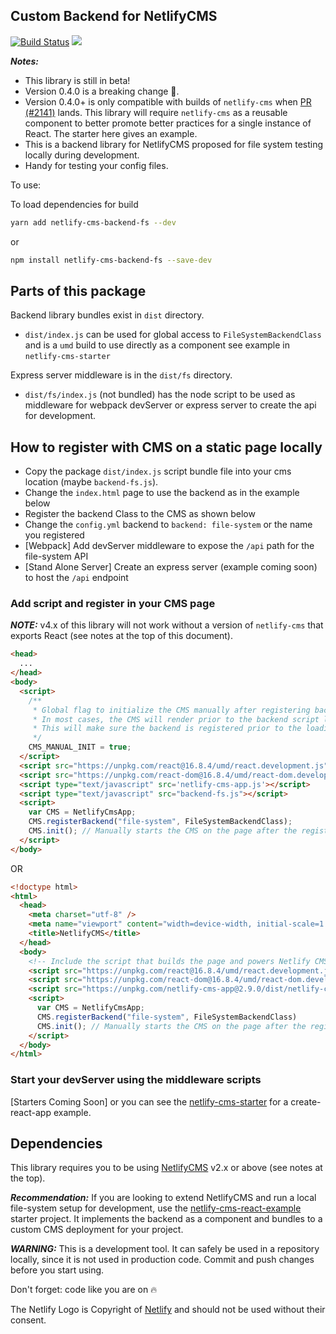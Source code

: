 ## Custom Backend for NetlifyCMS

[![Build Status](https://img.shields.io/travis/ADARTA/netlify-cms-components/master.svg?style=flat-square)](https://travis-ci.org/ADARTA/netlify-cms-components)
[![](https://img.shields.io/npm/v/netlify-cms-backend-fs.svg?style=flat-square)](https://www.npmjs.com/package/netlify-cms-backend-fs)

***Notes:*** 

- This library is still in beta!
- Version 0.4.0 is a breaking change 🐉.
- Version 0.4.0+ is only compatible with builds of `netlify-cms` when [PR (#2141)][5] lands.
This library will require `netlify-cms` as a reusable component to better promote
better practices for a single instance of React. The starter here gives an example.
- This is a backend library for NetlifyCMS proposed for file system testing locally during development.
- Handy for testing your config files.

To use:

To load dependencies for build

```bash
yarn add netlify-cms-backend-fs --dev
```

or

```bash
npm install netlify-cms-backend-fs --save-dev
```
## Parts of this package

Backend library bundles exist in `dist` directory.

- `dist/index.js` can be used for global access to `FileSystemBackendClass` and is a `umd` build to use directly as a component see example in `netlify-cms-starter`

Express server middleware is in the `dist/fs` directory.

- `dist/fs/index.js` (not bundled) has the node script to be used as middleware for webpack devServer or express server to create the api for development.

## How to register with CMS on a static page locally

  - Copy the package `dist/index.js` script bundle file into your cms location (maybe `backend-fs.js`).
  - Change the `index.html` page to use the backend as in the example below
  - Register the backend Class to the CMS as shown below
  - Change the `config.yml` backend to `backend: file-system` or the name you registered
  - [Webpack] Add devServer middleware to expose the `/api` path for the file-system API
  - [Stand Alone Server] Create an express server (example coming soon) to host the `/api` endpoint

### Add script and register in your CMS page

**_NOTE:_** v4.x of this library will not work without a version of `netlify-cms` that exports React (see notes at the top of this document).

```html
<head>
  ...
</head>
<body>
  <script>
    /**
     * Global flag to initialize the CMS manually after registering backend and widgets.
     * In most cases, the CMS will render prior to the backend script load which could cause errors.
     * This will make sure the backend is registered prior to the loading of the CMS.
     */
    CMS_MANUAL_INIT = true; 
  </script>
  <script src="https://unpkg.com/react@16.8.4/umd/react.development.js"></script>
  <script src="https://unpkg.com/react-dom@16.8.4/umd/react-dom.development.js"></script>
  <script type="text/javascript" src='netlify-cms-app.js'></script>
  <script type="text/javascript" src="backend-fs.js"></script>
  <script>
    var CMS = NetlifyCmsApp;
    CMS.registerBackend("file-system", FileSystemBackendClass);
    CMS.init(); // Manually starts the CMS on the page after the registration of the backend
  </script>
</body>
```

OR

```html
<!doctype html>
<html>
  <head>
    <meta charset="utf-8" />
    <meta name="viewport" content="width=device-width, initial-scale=1.0" />
    <title>NetlifyCMS</title>
  </head>
  <body>
    <!-- Include the script that builds the page and powers Netlify CMS -->
    <script src="https://unpkg.com/react@16.8.4/umd/react.development.js"></script>
    <script src="https://unpkg.com/react-dom@16.8.4/umd/react-dom.development.js"></script>
    <script src="https://unpkg.com/netlify-cms-app@2.9.0/dist/netlify-cms-app.js"></script>
    <script>
      var CMS = NetlifyCmsApp;
      CMS.registerBackend("file-system", FileSystemBackendClass)
      CMS.init(); // Manually starts the CMS on the page after the registration of the backend
    </script>
  </body>
</html>
```

### Start your devServer using the middleware scripts

[Starters Coming Soon] or you can see the [netlify-cms-starter][1] for a create-react-app example.

## Dependencies

This library requires you to be using [NetlifyCMS][3] v2.x or above (see notes at the top).

***Recommendation:*** If you are looking to extend NetlifyCMS and run a local file-system setup for development, use the [netlify-cms-react-example][4] starter project. It implements the backend as a component and bundles to a custom CMS deployment for your project.

***WARNING:*** This is a development tool. It can safely be used in a repository locally, since it is not used in production code. Commit and push changes before you start using.

Don't forget: code like you are on 🔥

The Netlify Logo is Copyright of [Netlify][2] and should not be used without their consent.

[1]: https://github.com/ADARTA/netlify-cms-components/tree/master/packages/netlify-cms-starter
[2]: https://www.netlify.com/
[3]: https://www.netlifycms.org/
[4]: https://github.com/adarta/netlify-cms-react-example
[5]: https://github.com/netlify/netlify-cms/pull/2141
